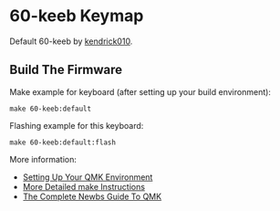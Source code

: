 # 60-keeb Keymap

Default 60-keeb by [kendrick010](https://github.com/kendrick010).

## Build The Firmware

Make example for keyboard (after setting up your build environment):

    make 60-keeb:default

Flashing example for this keyboard:

    make 60-keeb:default:flash

More information:
* [Setting Up Your QMK Environment](https://docs.qmk.fm/#/getting_started_build_tools)
* [More Detailed make Instructions](https://docs.qmk.fm/#/getting_started_make_guide)
* [The Complete Newbs Guide To QMK](https://docs.qmk.fm/#/newbs)
